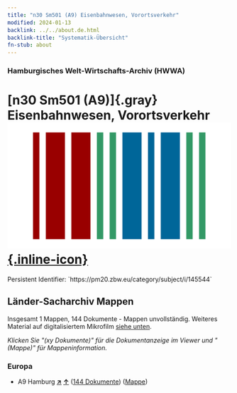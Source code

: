 ```yaml
---
title: "n30 Sm501 (A9) Eisenbahnwesen, Vorortsverkehr"
modified: 2024-01-13
backlink: ../../about.de.html
backlink-title: "Systematik-Übersicht"
fn-stub: about
---
```


### Hamburgisches Welt-Wirtschafts-Archiv (HWWA)

# [n30 Sm501 (A9)]{.gray}&#8201; Eisenbahnwesen, Vorortsverkehr &#160; [![Wikidata](/images/Wikidata-logo.svg "Wikidata"){.inline-icon}](http://www.wikidata.org/entity/Q104711139)

<div class="hint">Persistent Identifier: `https://pm20.zbw.eu/category/subject/i/145544`</div>







## Länder-Sacharchiv Mappen






Insgesamt 1 Mappen, 144 Dokumente - Mappen unvollständig. Weiteres Material auf digitalisiertem Mikrofilm [siehe unten](#filmsections).

_Klicken Sie "(xy Dokumente)" für die Dokumentanzeige im Viewer und "(Mappe)" für Mappeninformation._




### Europa

- A9 Hamburg [**&nearr;**](../../../geo/i/140905/about.de.html "Hamburg (alle Mappen)") [**&uarr;**](../../../geo/about.de.html#A9 "Ländersystematik") (<a href="https://pm20.zbw.eu/iiifview/folder/sh/140905,145544" title="über: Hamburg : Eisenbahnwesen, Vorortsverkehr" target="_blank">144 Dokumente</a>) ([Mappe](../../../../folder/sh/1409xx/140905/1455xx/145544/about.de.html))



<a id="filmsections" />













